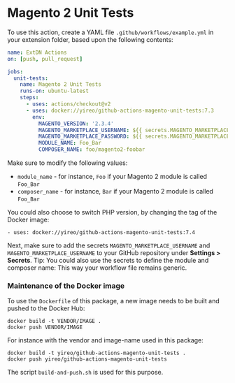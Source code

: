 # Magento 2 Unit Tests
To use this action, create a YAML file `.github/workflows/example.yml` in your extension folder, based upon the following contents:
```yaml
name: ExtDN Actions
on: [push, pull_request]

jobs:
  unit-tests:
    name: Magento 2 Unit Tests
    runs-on: ubuntu-latest
    steps:
      - uses: actions/checkout@v2
      - uses: docker://yireo/github-actions-magento-unit-tests:7.3
        env:
          MAGENTO_VERSION: '2.3.4'
          MAGENTO_MARKETPLACE_USERNAME: ${{ secrets.MAGENTO_MARKETPLACE_USERNAME }}
          MAGENTO_MARKETPLACE_PASSWORD: ${{ secrets.MAGENTO_MARKETPLACE_PASSWORD }}
          MODULE_NAME: Foo_Bar
          COMPOSER_NAME: foo/magento2-foobar
```

Make sure to modify the following values:
- `module_name` - for instance, `Foo` if your Magento 2 module is called `Foo_Bar`
- `composer_name` - for instance, `Bar` if your Magento 2 module is called `Foo_Bar`

You could also choose to switch PHP version, by changing the tag of the Docker image:

    - uses: docker://yireo/github-actions-magento-unit-tests:7.4

Next, make sure to add the secrets `MAGENTO_MARKETPLACE_USERNAME` and `MAGENTO_MARKETPLACE_USERNAME` to your GitHub repository under
**Settings > Secrets**. Tip: You could also use the secrets to define the module and composer name: This way your workflow file remains
generic.

### Maintenance of the Docker image
To use the `Dockerfile` of this package, a new image needs to be built and pushed to the Docker Hub:

    docker build -t VENDOR/IMAGE .
    docker push VENDOR/IMAGE

For instance with the vendor and image-name used in this package:

    docker build -t yireo/github-actions-magento-unit-tests .
    docker push yireo/github-actions-magento-unit-tests

The script `build-and-push.sh` is used for this purpose.
